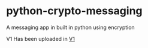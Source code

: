 # python-crypto-messaging
A messaging app in built in python using encryption

V1 Has been uploaded in [V1](v1)
